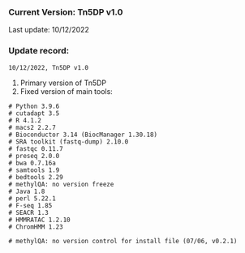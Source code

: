 ### Current Version: Tn5DP v1.0
Last update: 10/12/2022

### Update record:
`10/12/2022, Tn5DP v1.0`
1. Primary version of Tn5DP
2. Fixed version of main tools:
```
# Python 3.9.6
# cutadapt 3.5
# R 4.1.2
# macs2 2.2.7
# Bioconductor 3.14 (BiocManager 1.30.18)
# SRA toolkit (fastq-dump) 2.10.0
# fastqc 0.11.7
# preseq 2.0.0
# bwa 0.7.16a
# samtools 1.9
# bedtools 2.29
# methylQA: no version freeze
# Java 1.8
# perl 5.22.1
# F-seq 1.85
# SEACR 1.3
# HMMRATAC 1.2.10
# ChromHMM 1.23

# methylQA: no version control for install file (07/06, v0.2.1)
```
